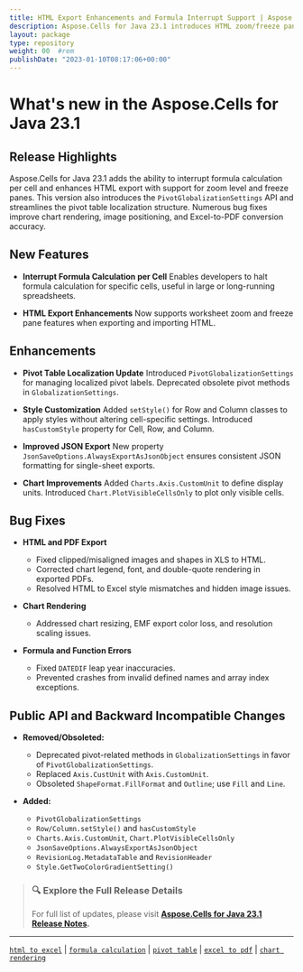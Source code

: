 ```yaml
---
title: HTML Export Enhancements and Formula Interrupt Support | Aspose.Cells for Java 23.1
description: Aspose.Cells for Java 23.1 introduces HTML zoom/freeze panes export, formula calculation interruption, and new pivot table globalization API with multiple bug fixes.
layout: package
type: repository
weight: 00	#rem
publishDate: "2023-01-10T08:17:06+00:00"
---
```


# What's new in the Aspose.Cells for Java 23.1

## Release Highlights

Aspose.Cells for Java 23.1 adds the ability to interrupt formula calculation per cell and enhances HTML export with support for zoom level and freeze panes. This version also introduces the `PivotGlobalizationSettings` API and streamlines the pivot table localization structure. Numerous bug fixes improve chart rendering, image positioning, and Excel-to-PDF conversion accuracy.

## New Features

- **Interrupt Formula Calculation per Cell**
  Enables developers to halt formula calculation for specific cells, useful in large or long-running spreadsheets.
  
- **HTML Export Enhancements**
  Now supports worksheet zoom and freeze pane features when exporting and importing HTML.

## Enhancements

- **Pivot Table Localization Update**
  Introduced `PivotGlobalizationSettings` for managing localized pivot labels.
  Deprecated obsolete pivot methods in `GlobalizationSettings`.

- **Style Customization**
  Added `setStyle()` for Row and Column classes to apply styles without altering cell-specific settings.
  Introduced `hasCustomStyle` property for Cell, Row, and Column.

- **Improved JSON Export**
  New property `JsonSaveOptions.AlwaysExportAsJsonObject` ensures consistent JSON formatting for single-sheet exports.

- **Chart Improvements**
  Added `Charts.Axis.CustomUnit` to define display units.
  Introduced `Chart.PlotVisibleCellsOnly` to plot only visible cells.

## Bug Fixes

- **HTML and PDF Export**
  - Fixed clipped/misaligned images and shapes in XLS to HTML.
  - Corrected chart legend, font, and double-quote rendering in exported PDFs.
  - Resolved HTML to Excel style mismatches and hidden image issues.

- **Chart Rendering**
  - Addressed chart resizing, EMF export color loss, and resolution scaling issues.

- **Formula and Function Errors**
  - Fixed `DATEDIF` leap year inaccuracies.
  - Prevented crashes from invalid defined names and array index exceptions.

## Public API and Backward Incompatible Changes

- **Removed/Obsoleted:**
  - Deprecated pivot-related methods in `GlobalizationSettings` in favor of `PivotGlobalizationSettings`.
  - Replaced `Axis.CustUnit` with `Axis.CustomUnit`.
  - Obsoleted `ShapeFormat.FillFormat` and `Outline`; use `Fill` and `Line`.

- **Added:**
  - `PivotGlobalizationSettings`
  - `Row/Column.setStyle()` and `hasCustomStyle`
  - `Charts.Axis.CustomUnit`, `Chart.PlotVisibleCellsOnly`
  - `JsonSaveOptions.AlwaysExportAsJsonObject`
  - `RevisionLog.MetadataTable` and `RevisionHeader`
  - `Style.GetTwoColorGradientSetting()`

> ### 🔍 Explore the Full Release Details
>
> For full list of updates, please visit **[Aspose.Cells for Java 23.1 Release Notes](https://releases.aspose.com/cells/java/release-notes/2023/aspose-cells-for-java-23-1-release-notes/).**

---

[`html to excel`](https://search.aspose.com/q/html-to-excel.html) | [`formula calculation`](https://search.aspose.com/q/formula-calculation.html) | [`pivot table`](https://search.aspose.com/q/pivot-table.html) | [`excel to pdf`](https://search.aspose.com/q/excel-to-pdf.html) | [`chart rendering`](https://search.aspose.com/q/chart-rendering.html)
